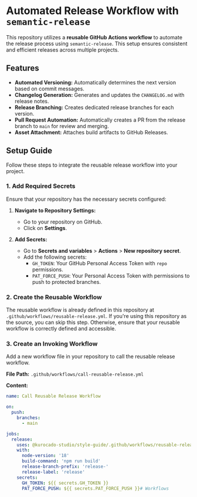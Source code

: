 # Automated Release Workflow with `semantic-release`

This repository utilizes a **reusable GitHub Actions workflow** to automate the release process
using `semantic-release`. This setup ensures consistent and efficient releases across multiple
projects.

## Features

- **Automated Versioning:** Automatically determines the next version based on commit messages.
- **Changelog Generation:** Generates and updates the `CHANGELOG.md` with release notes.
- **Release Branching:** Creates dedicated release branches for each version.
- **Pull Request Automation:** Automatically creates a PR from the release branch to `main` for
  review and merging.
- **Asset Attachment:** Attaches build artifacts to GitHub Releases.

## Setup Guide

Follow these steps to integrate the reusable release workflow into your project.

### 1. **Add Required Secrets**

Ensure that your repository has the necessary secrets configured:

1. **Navigate to Repository Settings:**

   - Go to your repository on GitHub.
   - Click on **Settings**.

2. **Add Secrets:**
   - Go to **Secrets and variables** > **Actions** > **New repository secret**.
   - Add the following secrets:
     - `GH_TOKEN`: Your GitHub Personal Access Token with `repo` permissions.
     - `PAT_FORCE_PUSH`: Your Personal Access Token with permissions to push to protected branches.

### 2. **Create the Reusable Workflow**

The reusable workflow is already defined in this repository at
`.github/workflows/reusable-release.yml`. If you're using this repository as the source, you can
skip this step. Otherwise, ensure that your reusable workflow is correctly defined and accessible.

### 3. **Create an Invoking Workflow**

Add a new workflow file in your repository to call the reusable release workflow.

**File Path:** `.github/workflows/call-reusable-release.yml`

**Content:**

```yaml
name: Call Reusable Release Workflow

on:
  push:
    branches:
      - main

jobs:
  release:
    uses: @kurocado-studio/style-guide/.github/workflows/reusable-release.yml
    with:
      node-version: '18'
      build-command: 'npm run build'
      release-branch-prefix: 'release-'
      release-label: 'release'
    secrets:
      GH_TOKEN: ${{ secrets.GH_TOKEN }}
      PAT_FORCE_PUSH: ${{ secrets.PAT_FORCE_PUSH }}# Workflows
```
